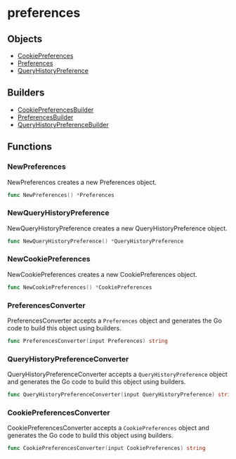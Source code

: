 # <span class="badge package-core"></span> preferences

## Objects

 * <span class="badge object-type-struct"></span> [CookiePreferences](./object-CookiePreferences.md)
 * <span class="badge object-type-struct"></span> [Preferences](./object-Preferences.md)
 * <span class="badge object-type-struct"></span> [QueryHistoryPreference](./object-QueryHistoryPreference.md)
## Builders

 * <span class="badge builder"></span> [CookiePreferencesBuilder](./builder-CookiePreferencesBuilder.md)
 * <span class="badge builder"></span> [PreferencesBuilder](./builder-PreferencesBuilder.md)
 * <span class="badge builder"></span> [QueryHistoryPreferenceBuilder](./builder-QueryHistoryPreferenceBuilder.md)
## Functions

### <span class="badge function"></span> NewPreferences

NewPreferences creates a new Preferences object.

```go
func NewPreferences() *Preferences
```

### <span class="badge function"></span> NewQueryHistoryPreference

NewQueryHistoryPreference creates a new QueryHistoryPreference object.

```go
func NewQueryHistoryPreference() *QueryHistoryPreference
```

### <span class="badge function"></span> NewCookiePreferences

NewCookiePreferences creates a new CookiePreferences object.

```go
func NewCookiePreferences() *CookiePreferences
```

### <span class="badge function"></span> PreferencesConverter

PreferencesConverter accepts a `Preferences` object and generates the Go code to build this object using builders.

```go
func PreferencesConverter(input Preferences) string
```

### <span class="badge function"></span> QueryHistoryPreferenceConverter

QueryHistoryPreferenceConverter accepts a `QueryHistoryPreference` object and generates the Go code to build this object using builders.

```go
func QueryHistoryPreferenceConverter(input QueryHistoryPreference) string
```

### <span class="badge function"></span> CookiePreferencesConverter

CookiePreferencesConverter accepts a `CookiePreferences` object and generates the Go code to build this object using builders.

```go
func CookiePreferencesConverter(input CookiePreferences) string
```

